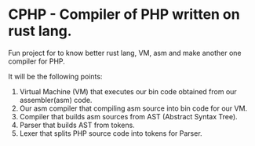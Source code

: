 # CPHP - Compiler of PHP written on rust lang.

Fun project for to know better rust lang, VM, asm and make another one compiler for PHP.

It will be the following points:

1. Virtual Machine (VM) that executes our bin code obtained from our assembler(asm) code.
2. Our asm compiler that compiling asm source into bin code for our VM.
3. Compiler that builds asm sources from AST (Abstract Syntax Tree).
4. Parser that builds AST from tokens.
5. Lexer that splits PHP source code into tokens for Parser.

